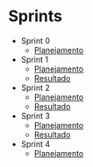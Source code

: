# Sprints
- Sprint 0
    - [Planejamento](sprints/sprint0/planejamento)
- Sprint 1
    - [Planejamento](sprints/sprint1/planejamento)
    - [Resultado](sprints/sprint1/resultado)
- Sprint 2
    - [Planejamento](sprints/sprint2/planejamento)
    - [Resultado](sprints/sprint2/resultado)
- Sprint 3
    - [Planejamento](sprints/sprint3/planejamento)
    - [Resultado](sprints/sprint3/resultado)
- Sprint 4
    - [Planejamento](sprints/sprint4/planejamento)